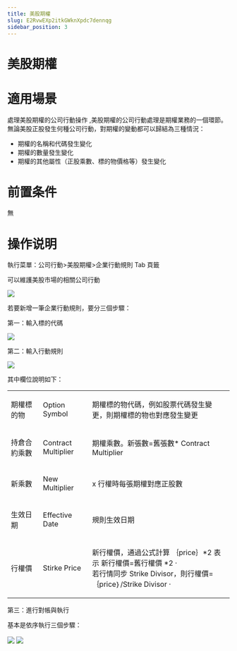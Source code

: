 ```yaml
---
title: 美股期權
slug: E2RvwEXp2itkGWknXpdc7dennqg
sidebar_position: 3
---
```



# 美股期權

# 適用場景

處理美股期權的公司行動操作 ,美股期權的公司行動處理是期權業務的一個環節。無論美股正股發生何種公司行動，對期權的變動都可以歸結為三種情況：

- 期權的名稱和代碼發生變化
- 期權的數量發生變化
- 期權的其他屬性（正股乘數、標的物價格等）發生變化

# 前置条件

無

# 操作说明

執行菜單：公司行動&gt;美股期權&gt;企業行動規則  Tab 頁籤

可以維護美股市場的相關公司行動

<img src="/assets/M6pUbhlK8oK7PMxrvh9cEsylnbe.png" src-width="3358" src-height="734" align="center"/>

若要新增一筆企業行動規則，要分三個步驟： 

第一：輸入標的代碼

<img src="/assets/Uj6Pbzj5DopeHyxXmNicO5ttnwf.png" src-width="2394" src-height="344" align="center"/>

第二：輸入行動規則

<img src="/assets/RcYUbDODqoioYNxcUMLcPycjnbf.png" src-width="2764" src-height="1204" align="center"/>

其中欄位說明如下：

<table header_column="1">
<colgroup>
<col width="125"/>
<col width="145"/>
<col width="566"/>
</colgroup>
<tbody>
<tr><td><p>期權標的物 </p></td><td><p>Option Symbol </p></td><td><p>期權標的物代碼，例如股票代碼發生變更，則期權標的物也對應發生變更 </p></td></tr>
<tr><td><p>持倉合約乘數 </p></td><td><p>Contract Multiplier </p></td><td><p>期權乘數。新張數=舊張數* Contract Multiplier </p></td></tr>
<tr><td><p>新乘數 </p></td><td><p>New Multiplier </p></td><td><p>x 行權時每張期權對應正股數 </p></td></tr>
<tr><td><p>生效日期 </p></td><td><p>Effective Date </p></td><td><p>規則生效日期 </p></td></tr>
<tr><td><p>行權價 </p></td><td><p>Stirke Price </p></td><td><p>新行權價，通過公式計算 ｛price｝*2 表示 新行權價=舊行權價 *2 ·<br/> 若行情同步 Strike Divisor，則行權價= ｛price｝/Strike Divisor ·</p></td></tr>
</tbody>
</table>

第三：進行對帳與執行

基本是依序執行三個步驟：

<img src="/assets/X0vxbRqxpoEOVyxk2c8coawonZc.png" src-width="1350" src-height="140" align="center"/>

<img src="/assets/OPrtbaZnJosDLmxZnM8ckZ2En3e.png" src-width="3294" src-height="502" align="center"/>

